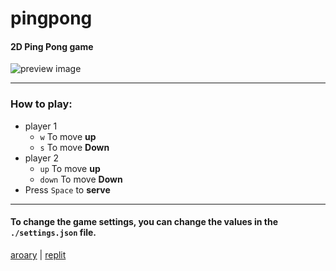 # pingpong
#### 2D Ping Pong game
![preview image](https://cdn.discordapp.com/attachments/806009448597946393/899472639352000512/unknown.png)
___
### How to play:
* player 1
    * `w` To move **up**
    * `s` To move **Down**
* player 2
    * `up` To move **up**
    * `down` To move **Down**
* Press `Space` to **serve**
___
#### To change the game settings, you can change the values in the `./settings.json` file.
[aroary](https://github.com/aroary) | [replit](https://replit.com/@aroary4444/pingpong)
